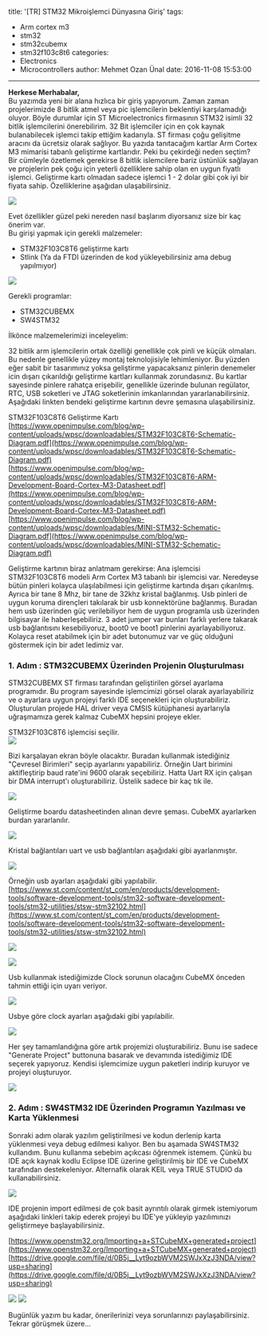 title: '[TR] STM32 Mikroişlemci Dünyasına Giriş'
tags:
  - Arm cortex m3
  - stm32
  - stm32cubemx
  - stm32f103c8t6
categories:
  - Electronics
  - Microcontrollers
author: Mehmet Ozan Ünal
date: 2016-11-08 15:53:00
---
**Herkese Merhabalar,**  
Bu yazımda yeni bir alana hızlıca bir giriş yapıyorum. Zaman zaman projelerimizde 8 bitlik atmel veya pic işlemcilerin beklentiyi karşılamadığı oluyor. Böyle durumlar için ST Microelectronics firmasının STM32 isimli 32 bitlik işlemcilerini önerebilirim. 32 Bit işlemciler için en çok kaynak bulanabilecek işlemci takip ettiğim kadarıyla. ST firması çoğu gelişitme aracını da ücretsiz olarak sağlıyor. Bu yazıda tanıtacağım kartlar Arm Cortex M3 mimarisi tabanlı geliştirme kartlarıdır. Peki bu çekirdeği neden seçtim? Bir cümleyle özetlemek gerekirse 8 bitlik islemcilere bariz üstünlük sağlayan ve projelerin pek çoğu için yeterli özelliklere sahip olan en uygun fiyatlı işlemci. Geliştirme kartı olmadan sadece işlemci 1 - 2 dolar gibi çok iyi bir fiyata sahip. Özelliklerine aşağıdan ulaşabilirsiniz.  

![](https://4.bp.blogspot.com/-GrS5W6x0GFI/VgCAn2yZNwI/AAAAAAAANwE/1SnU26znSGc/s1600/M3-f2.png)

Evet özellikler güzel peki nereden nasıl başlarım diyorsanız size bir kaç önerim var.  
Bu girişi yapmak için gerekli malzemeler:
*   STM32F103C8T6 geliştirme kartı
*   Stlink (Ya da FTDI üzerinden de kod yükleyebilirsiniz ama debug yapılmıyor)

![](https://4.bp.blogspot.com/-hcfp-zBYQYc/WCHEZYljq2I/AAAAAAAAeVw/Lj5oTgaKB2UWjjmjGKf_rQI7UQQgJlc7ACK4B/s320/IMG_20160908_143527.jpg)

Gerekli programlar:

*   STM32CUBEMX
*   SW4STM32

İlkönce malzemelerimizi inceleyelim:  

32 bitlik arm işlemcilerin ortak özelliği genellikle çok pinli ve küçük olmaları. Bu nedenle genellikle yüzey montaj teknolojisiyle lehimleniyor. Bu yüzden eğer sabit bir tasarımınız yoksa geliştirme yapacaksanız pinlerin denemeler icin dışarı çıkarıldığı geliştirme kartları kullanmak zorundasınız. Bu kartlar sayesinde pinlere rahatça erişebilir, genellikle üzerinde bulunan regülator, RTC, USB soketleri ve JTAG soketlerinin imkanlarından yararlanabilirsiniz.  
Aşağıdaki linkten bendeki geliştirme kartının devre şemasına ulaşabilirsiniz.  

STM32F103C8T6 Geliştirme Kartı  
[https://www.openimpulse.com/blog/wp-content/uploads/wpsc/downloadables/STM32F103C8T6-Schematic-Diagram.pdf](https://www.openimpulse.com/blog/wp-content/uploads/wpsc/downloadables/STM32F103C8T6-Schematic-Diagram.pdf)  
[https://www.openimpulse.com/blog/wp-content/uploads/wpsc/downloadables/STM32F103C8T6-ARM-Development-Board-Cortex-M3-Datasheet.pdf](https://www.openimpulse.com/blog/wp-content/uploads/wpsc/downloadables/STM32F103C8T6-ARM-Development-Board-Cortex-M3-Datasheet.pdf)  
[https://www.openimpulse.com/blog/wp-content/uploads/wpsc/downloadables/MINI-STM32-Schematic-Diagram.pdf](https://www.openimpulse.com/blog/wp-content/uploads/wpsc/downloadables/MINI-STM32-Schematic-Diagram.pdf)  

Geliştirme kartının biraz anlatmam gerekirse: Ana işlemcisi STM32F103C8T6 modeli Arm Cortex M3 tabanlı bir işlemcisi var. Neredeyse bütün pinleri kolayca ulaşılabilmesi için geliştirme kartında dışarı çıkarılmış. Ayrıca bir tane 8 Mhz, bir tane de 32khz kristal bağlanmış. Usb pinleri de uygun koruma dirençleri takılarak bir usb konnektörüne bağlanmış. Buradan hem usb üzerinden güç verilebiliyor hem de uygun programla usb üzerinden bilgisayar ile haberleşebiliriz. 3 adet jumper var bunları farklı yerlere takarak usb bağlantısını kesebiliyoruz, boot0 ve boot1 pinlerini ayarlayabiliyoruz. Kolayca reset atabilmek için bir adet butonumuz var ve güç olduğuni göstermek için bir adet ledimiz var.  

### 1. Adım : STM32CUBEMX Üzerinden Projenin Oluşturulması  

STM32CUBEMX ST firması tarafından geliştirilen görsel ayarlama programıdır. Bu program sayesinde işlemcimizi görsel olarak ayarlayabiliriz ve o ayarlara uygun projeyi farklı IDE seçenekleri için oluşturabiliriz. Oluşturulan projede HAL driver veya CMSIS kütüphanesi ayarlarıyla uğraşmamıza gerek kalmaz CubeMX hepsini projeye ekler.  

STM32F103C8T6 işlemcisi seçilir.  
![](https://4.bp.blogspot.com/-1YridbzAN8Q/WCGu6t-OL5I/AAAAAAAAeTo/8Wd_6dqHGwshZLU2Pit9lZIqxbkRrmTQgCK4B/s640/Capture.PNG)

Bizi karşalayan ekran böyle olacaktır. Buradan kullanmak istediğiniz "Çevresel Birimleri" seçip ayarlarını yapabiliriz. Örneğin Uart birimini aktifleştirip baud rate'ini 9600 olarak seçebiliriz. Hatta Uart RX için çalışan bir DMA interrupt'ı oluşturabiliriz. Üstelik sadece bir kaç tık ile.  

![](https://4.bp.blogspot.com/-yBZjP8YyVlo/WCGyIcOf5HI/AAAAAAAAeUY/IJeXKXymiZQcf9GjRIjQBPdoZhZPCFPQACK4B/s640/Capture2.PNG)

Geliştirme boardu datasheetinden alınan devre şeması. CubeMX ayarlarken burdan yararlanılır.  

![](https://3.bp.blogspot.com/-VEiE1zM2dbY/WCGyNutB-1I/AAAAAAAAeUg/kwneERWgousz7mMdh3-PE6Gv6TqSJT4ZgCK4B/s640/Capture5.PNG)

Kristal bağlantıları uart ve usb bağlantıları aşağıdaki gibi ayarlanmıştır.  

![](https://1.bp.blogspot.com/-lWTIQpAgXg8/WCGyZGr1AFI/AAAAAAAAeUo/uyh12xa-a_QnxbURS9jRORhAmTKHq-_FQCK4B/s640/Capture34.PNG)

Örneğin usb ayarları aşağıdaki gibi yapılabilir.  
[https://www.st.com/content/st_com/en/products/development-tools/software-development-tools/stm32-software-development-tools/stm32-utilities/stsw-stm32102.html](https://www.st.com/content/st_com/en/products/development-tools/software-development-tools/stm32-software-development-tools/stm32-utilities/stsw-stm32102.html)  

![](https://3.bp.blogspot.com/-yAEeVkWYtLg/WCGys1cEpmI/AAAAAAAAeVI/_lCOX1LTSmg9WkQMpApXAnLaRCldtBcpQCK4B/s720/CaptureUSb.PNG)

![](https://2.bp.blogspot.com/-JvAwEfLXCdc/WCGyuKqeIdI/AAAAAAAAeVQ/votFdXj-g8MEGtrRKCu5n0WF-3NfBCXsACK4B/s720/CaptureUSB2.PNG)

Usb kullanmak istediğimizde Clock sorunun olacağını CubeMX önceden tahmin ettiği için uyarı veriyor.  

![](https://1.bp.blogspot.com/-mGp96RsJ6ug/WCGygOLdTAI/AAAAAAAAeUw/oH9yvyoZ3j8Vv6lf9iW45yBZJDz4pco0wCK4B/s640/Capture3.PNG)

Usbye göre clock ayarları aşağıdaki gibi yapılabilir.  

![](https://4.bp.blogspot.com/-7XRyXES73Eg/WCGyhVvny4I/AAAAAAAAeU4/goZo1trR4x0IE5ABx9m1prh-ZHytUEyFwCK4B/s640/Capture6.PNG)

Her şey tamamlandığına göre artık projemizi oluşturabiliriz. Bunu ise sadece "Generate Project" buttonuna basarak ve devamında istediğimiz IDE seçerek yapıyoruz. Kendisi işlemcimize uygun paketleri indirip kuruyor ve projeyi oluşturuyor.  

![](https://2.bp.blogspot.com/-GoCwZhY_LuQ/WCGywiGAz7I/AAAAAAAAeVY/Nwmd8OwFMpIXpimu73F2XJj5uOyVp9vbwCK4B/s640/Capture122.PNG)

### 2. Adım : SW4STM32 IDE Üzerinden Programın Yazılması ve Karta Yüklenmesi  

Sonraki adım olarak yazılım geliştirilmesi ve kodun derlenip karta yüklenmesi veya debug edilmesi kalıyor. Ben bu aşamada SW4STM32 kullandım. Bunu kullanma sebebim açıkcası öğrenmek istemem. Çünkü bu IDE açık kaynak kodlu Eclipse IDE üzerine geliştirilmiş bir IDE ve CubeMX tarafından destekeleniyor. Alternafik olarak KEIL veya TRUE STUDIO da kullanabilirsiniz.  

![](https://3.bp.blogspot.com/-PN7sAb1IKiU/WCHEXee6sOI/AAAAAAAAeVo/eADaxdz_ccg2xyic9-ZO5Y--UFO4S7yiACK4B/s720/IMG_20160908_143527.jpg)

IDE projenin import edilmesi de çok basit ayrıntılı olarak girmek istemiyorum aşağıdaki linkleri takip ederek projeyi bu IDE'ye yükleyip yazılımınızı geliştirmeye başlayabilirsiniz.  

[https://www.openstm32.org/Importing+a+STCubeMX+generated+project](https://www.openstm32.org/Importing+a+STCubeMX+generated+project)  
[https://drive.google.com/file/d/0B5j__Lyt9ozbWVM2SWJxXzJ3NDA/view?usp=sharing](https://drive.google.com/file/d/0B5j__Lyt9ozbWVM2SWJxXzJ3NDA/view?usp=sharing)  

![](https://4.bp.blogspot.com/-QURCFKRxdZY/WCH2wsCZKzI/AAAAAAAAeWY/haLx3KxrrjkRqqKAc7tSpByGa2j_-YAsACKgB/s720/IMG_20161108_184301.jpg)
![](https://1.bp.blogspot.com/-QYa1Kkb9RUU/WCH2-8_u37I/AAAAAAAAeWg/472nobu8jYQe_OidyhBQ10-IolOO0ef0gCKgB/s720/IMG_20161108_183914.jpg)

Bugünlük yazım bu kadar, önerilerinizi veya sorunlarınızı paylaşabilirsiniz. Tekrar görüşmek üzere...  
